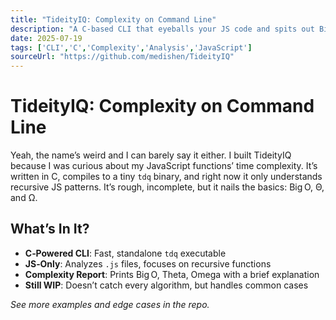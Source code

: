 ```yaml
---
title: "TideityIQ: Complexity on Command Line"
description: "A C-based CLI that eyeballs your JS code and spits out Big O, Θ, Ω—quirky name, serious output."
date: 2025-07-19
tags: ['CLI','C','Complexity','Analysis','JavaScript']
sourceUrl: "https://github.com/medishen/TideityIQ"
---
```


# TideityIQ: Complexity on Command Line

Yeah, the name’s weird and I can barely say it either. I built TideityIQ because I was curious about my JavaScript functions’ time complexity. It’s written in C, compiles to a tiny `tdq` binary, and right now it only understands recursive JS patterns. It’s rough, incomplete, but it nails the basics: Big O, Θ, and Ω.

## What’s In It?

* **C‑Powered CLI**: Fast, standalone `tdq` executable
* **JS‑Only**: Analyzes `.js` files, focuses on recursive functions
* **Complexity Report**: Prints Big O, Theta, Omega with a brief explanation
* **Still WIP**: Doesn’t catch every algorithm, but handles common cases

*See more examples and edge cases in the repo.*
